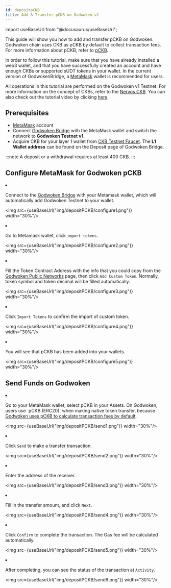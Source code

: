 ```yaml
---
id: depositpCKB
title: Add & Transfer pCKB on Godwoken v1
---
```

import useBaseUrl from "@docusaurus/useBaseUrl";

This guide will show you how to add and transfer pCKB on Godwoken. Godwoken chain uses CKB as pCKB by default to collect transaction fees. For more information about pCKB, refer to [pCKB](pCKB.md). 

In order to follow this tutorial, make sure that you have already installed a web3 wallet, and that you have successfully created an account and have enough CKBs or supported sUDT tokens in your wallet. In the current version of GodwokenBridge, a [MetaMask](https://metamask.io/) wallet is recommended for users.

All operations in this tutorial are performed on the Godwoken v1 Testnet. For more information on the concept of CKBs, refer to the [Nervos CKB](https://docs.nervos.org/docs/basics/introduction). You can also check out the tutorial video by clicking [here](https://youtu.be/58YHw4YJL8s).

## Prerequisites

- [MetaMask](https://metamask.io/) account
- Connect [Godwoken Bridge](https://testnet.bridge.godwoken.io/#/v1/) with the MetaMask wallet and switch the network to **Godwoken Testnet v1**.
- Acquire CKB for your layer 1 wallet from [CKB Testnet Faucet](https://faucet.nervos.org/). The **L1 Wallet address** can be found on the Deposit page of Godwoken Bridge. 
    
:::note
A deposit or a withdrawal requires at least 400 CKB.
:::

## Configure MetaMask for Godwoken pCKB

<li><p>Connect to the <a href="https://testnet.bridge.godwoken.io/#/v1">Godwoken Bridge</a> with your Metamask wallet, which will automatically add Godwoken Testnet to your wallet.</p></li>

<img src={useBaseUrl("img/depositPCKB/configure1.png")}  width="30%"/>


<li><p>Go to Metamask wallet, click <code>import tokens</code>.</p></li>

<img src={useBaseUrl("img/depositPCKB/configure2.png")}  width="30%"/>


<li><p>Fill the Token Contract Address with the info that you could copy from the <a href="https://docs.godwoken.io/connectionInfo#deployment-information-1">Godwoken Public Networks</a> page, then click <code>Add Custom Token</code>. Normally, token symbol and token decimal will be filled automatically. </p></li>

<img src={useBaseUrl("img/depositPCKB/configure3.png")}  width="30%"/>

<li><p>Click <code>Import Tokens</code> to confirm the import of custom token.</p></li>

<img src={useBaseUrl("img/depositPCKB/configure4.png")}  width="30%"/>

<li><p>You will see that pCKB has been added into your wallets. </p></li>

<img src={useBaseUrl("img/depositPCKB/configure5.png")}  width="30%"/>

## Send Funds on Godwoken

<li><p>Go to your MetaMask wallet, select pCKB in your Assets. On Godwoken, users use `pCKB (ERC20)` when making native token transfer, because <a href="http://docs.godwoken.io/faq#q-ckb-transfer-on-godwoken-testnet-via-metamask-has-failed-what-is-the-solution">Godwoken uses pCKB to calculate transaction fees by default</a>. </p></li>

<img src={useBaseUrl("img/depositPCKB/send1.png")}  width="30%"/>

<li><p>Click <code>Send</code> to make a transfer transaction. </p></li>

<img src={useBaseUrl("img/depositPCKB/send2.png")}  width="30%"/>


<li><p>Enter the address of the receiver.</p></li>

<img src={useBaseUrl("img/depositPCKB/send3.png")}  width="30%"/>


<li><p>Fill in the transfer amount, and click <code>Next</code>.</p></li>

<img src={useBaseUrl("img/depositPCKB/send4.png")}  width="30%"/>


<li><p>Click <code>Confirm</code> to complete the transaction. The Gas fee will be calculated automatically. </p></li>

<img src={useBaseUrl("img/depositPCKB/send5.png")}  width="30%"/>


<li><p>After completing, you can see the status of the transaction at <code>Activity</code>.</p></li>

<img src={useBaseUrl("img/depositPCKB/send6.png")}  width="30%"/>

